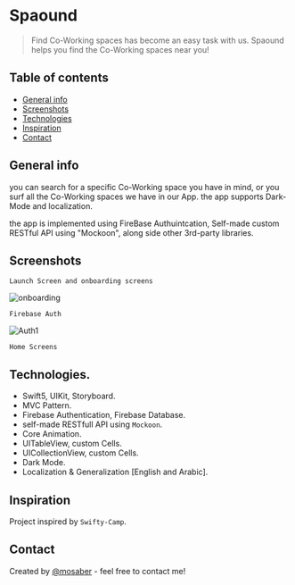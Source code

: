 # Spaound


> Find Co-Working spaces has become an easy task with us. Spaound helps you find the Co-Working spaces near you!

## Table of contents
* [General info](#general-info)
* [Screenshots](#screenshots)
* [Technologies](#technologies)
* [Inspiration](#inspiration)
* [Contact](#contact)

## General info
you can search for a specific Co-Working space you have in mind, or you surf all the Co-Working spaces we have in our App. the app supports Dark-Mode and localization.

the app is implemented using FireBase Authuintcation, Self-made custom RESTful API using "Mockoon", along side other 3rd-party libraries.  
## Screenshots

`Launch Screen and onboarding screens`

![onboarding](https://user-images.githubusercontent.com/52084438/113147122-be140280-9230-11eb-8eec-80997b7c259a.gif)

`Firebase Auth`


![Auth1](https://user-images.githubusercontent.com/52084438/113146619-2e6e5400-9230-11eb-9aa1-c7e080953d84.gif)


`Home Screens`







## Technologies.

* Swift5, UIKit, Storyboard.
* MVC Pattern.
* Firebase Authentication, Firebase Database.
* self-made RESTfull API using `Mockoon`.
* Core Animation.
* UITableView, custom Cells.
* UICollectionView, custom Cells.
* Dark Mode.
* Localization & Generalization [English and Arabic].
 




## Inspiration
Project inspired by `Swifty-Camp`.
## Contact
Created by [@mosaber](https://www.linkedin.com/in/mohamed-saber-fares/) - feel free to contact me!
